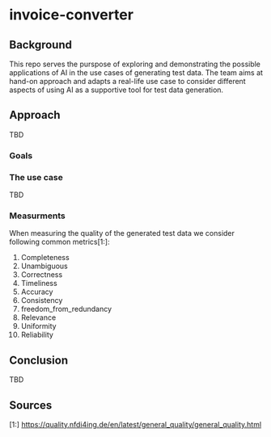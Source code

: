 # invoice-converter
## Background
This repo serves the purspose of exploring and demonstrating the possible applications of AI in the use cases of generating test data. The team aims at hand-on approach and adapts a real-life use case to consider different aspects of using AI as a supportive tool for test data generation.

## Approach
TBD
### Goals

### The use case
TBD
### Measurments
When measuring the quality of the generated test data we consider following common metrics[1:]:

1. Completeness
2. Unambiguous
3. Correctness
4. Timeliness
5. Accuracy
6. Consistency
7. freedom_from_redundancy
8. Relevance
9. Uniformity
10. Reliability
    
## Conclusion
TBD

## Sources
[1:] https://quality.nfdi4ing.de/en/latest/general_quality/general_quality.html

